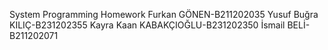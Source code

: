 System Programming Homework
Furkan GÖNEN-B211202035
Yusuf Buğra KILIÇ-B231202355
Kayra Kaan KABAKÇIOĞLU-B231202350
İsmail BELİ-B211202071



